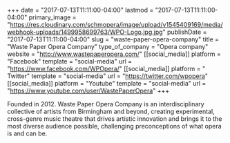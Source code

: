 +++
date = "2017-07-13T11:11:00-04:00"
lastmod = "2017-07-13T11:11:00-04:00"
primary_image = "https://res.cloudinary.com/schmopera/image/upload/v1545409169/media/webhook-uploads/1499958699763/WPO-Logo.jpg.jpg"
publishDate = "2017-07-13T11:11:00-04:00"
slug = "waste-paper-opera-company"
title = "Waste Paper Opera Company"
type_of_company = "Opera company"
website = "http://www.wastepaperopera.com/"
[[social_media]]
platform = "Facebook"
template = "social-media"
url = "https://www.facebook.com/WPOpera/"
[[social_media]]
platform = " Twitter"
template = "social-media"
url = "https://twitter.com/wpopera"
[[social_media]]
platform = "Youtube"
template = "social-media"
url = "https://www.youtube.com/user/WastePaperOpera"
+++

Founded in 2012. Waste Paper Opera Company is an interdisciplinary collective of artists from Birmingham and beyond, creating experimental, cross-genre music theatre that drives artistic innovation and brings it to the most diverse audience possible, challenging preconceptions of what opera is and can be.
